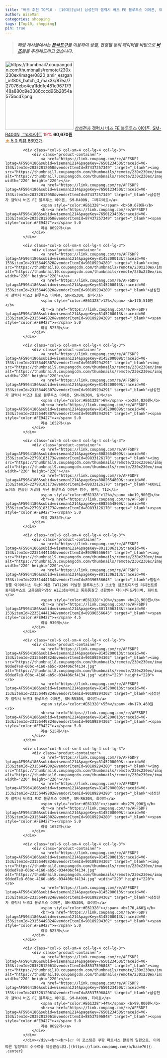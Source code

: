 ```yaml
---
title: "버즈 추천 TOP10 - [10대][남녀] 삼성전자 갤럭시 버즈 FE 블루투스 이어폰, SM-R400N, 그라파이트"
author: WiseMan
categories: shopping
tags: [Top10, shopping]
pin: true
---
```


> ##### 해당 게시물에서는 [**분석도구**](https://itemscout.io/)를 이용하여 **성별**, **연령별** 등의 데이터를 바탕으로 [**버즈**](https://link.coupang.com/a/baae76)들을 추천해드리고 있습니다.
<div class="container"><div class="row">
            <div class="col-6 col-sm-4 col-lg-4 col-lg-3">
                <div class="product-container">
                    <a href="https://link.coupang.com/re/AFFSDP?lptag=AF5964186&subid=wiseman1214&pageKey=7650123450&traceid=V0-153&itemId=20352812058&vendorItemId=87437257349" target="_blank"><img src="https://thumbnail7.coupangcdn.com/thumbnails/remote/230x230ex/image/0820_amir_esrgan_inf80k_batch_0_max3k/87ea/727076ebe4ea1fddfe481e96717948a880d9e3386cccd96b2854a575bcd7.png" alt="https://thumbnail7.coupangcdn.com/thumbnails/remote/230x230ex/image/0820_amir_esrgan_inf80k_batch_0_max3k/87ea/727076ebe4ea1fddfe481e96717948a880d9e3386cccd96b2854a575bcd7.png" width="220" height="220"></a>
                    <a href="https://link.coupang.com/re/AFFSDP?lptag=AF5964186&subid=wiseman1214&pageKey=7650123450&traceid=V0-153&itemId=20352812058&vendorItemId=87437257349" target="_blank">삼성전자 갤럭시 버즈 FE 블루투스 이어폰, SM-R400N, 그라파이트</a>
                    <span style="color:#E61328">19%</span> <b>60,670원</b>
                    <br><a href="https://link.coupang.com/re/AFFSDP?lptag=AF5964186&subid=wiseman1214&pageKey=7650123450&traceid=V0-153&itemId=20352812058&vendorItemId=87437257349" target="_blank"><span style="color:#FE9427">★</span> 5.0
                    리뷰 8692개</a>
                </div>
            </div>
            
            <div class="col-6 col-sm-4 col-lg-4 col-lg-3">
                <div class="product-container">
                    <a href="https://link.coupang.com/re/AFFSDP?lptag=AF5964186&subid=wiseman1214&pageKey=7650123450&traceid=V0-153&itemId=20352812058&vendorItemId=87437257349" target="_blank"><img src="https://thumbnail7.coupangcdn.com/thumbnails/remote/230x230ex/image/0820_amir_esrgan_inf80k_batch_0_max3k/87ea/727076ebe4ea1fddfe481e96717948a880d9e3386cccd96b2854a575bcd7.png" alt="https://thumbnail7.coupangcdn.com/thumbnails/remote/230x230ex/image/0820_amir_esrgan_inf80k_batch_0_max3k/87ea/727076ebe4ea1fddfe481e96717948a880d9e3386cccd96b2854a575bcd7.png" width="220" height="220"></a>
                    <a href="https://link.coupang.com/re/AFFSDP?lptag=AF5964186&subid=wiseman1214&pageKey=7650123450&traceid=V0-153&itemId=20352812058&vendorItemId=87437257349" target="_blank">삼성전자 갤럭시 버즈 FE 블루투스 이어폰, SM-R400N, 그라파이트</a>
                    <span style="color:#E61328"></span> <b>60,670원</b>
                    <br><a href="https://link.coupang.com/re/AFFSDP?lptag=AF5964186&subid=wiseman1214&pageKey=7650123450&traceid=V0-153&itemId=20352812058&vendorItemId=87437257349" target="_blank"><span style="color:#FE9427">★</span> 5.0
                    리뷰 8692개</a>
                </div>
            </div>
            
            <div class="col-6 col-sm-4 col-lg-4 col-lg-3">
                <div class="product-container">
                    <a href="https://link.coupang.com/re/AFFSDP?lptag=AF5964186&subid=wiseman1214&pageKey=8145200013&traceid=V0-153&itemId=23156449820&vendorItemId=90189294289" target="_blank"><img src="https://thumbnail10.coupangcdn.com/thumbnails/remote/230x230ex/image/0820_amir_esrgan_inf80k_batch_0_max3k/3e15/872f2c5fcb08cc876468d0ce4746408a41da2b0597b5937f896a3da725f0.jpg" alt="https://thumbnail10.coupangcdn.com/thumbnails/remote/230x230ex/image/0820_amir_esrgan_inf80k_batch_0_max3k/3e15/872f2c5fcb08cc876468d0ce4746408a41da2b0597b5937f896a3da725f0.jpg" width="220" height="220"></a>
                    <a href="https://link.coupang.com/re/AFFSDP?lptag=AF5964186&subid=wiseman1214&pageKey=8145200013&traceid=V0-153&itemId=23156449820&vendorItemId=90189294289" target="_blank">삼성전자 갤럭시 버즈3 블루투스 이어폰, SM-R530N, 실버</a>
                    <span style="color:#E61328">12%</span> <b>170,510원</b>
                    <br><a href="https://link.coupang.com/re/AFFSDP?lptag=AF5964186&subid=wiseman1214&pageKey=8145200013&traceid=V0-153&itemId=23156449820&vendorItemId=90189294289" target="_blank"><span style="color:#FE9427">★</span> 5.0
                    리뷰 525개</a>
                </div>
            </div>
            
            <div class="col-6 col-sm-4 col-lg-4 col-lg-3">
                <div class="product-container">
                    <a href="https://link.coupang.com/re/AFFSDP?lptag=AF5964186&subid=wiseman1214&pageKey=8145200009&traceid=V0-153&itemId=23156449807&vendorItemId=90189294291" target="_blank"><img src="https://thumbnail9.coupangcdn.com/thumbnails/remote/230x230ex/image/0820_amir_esrgan_inf80k_batch_0_max3k/149f/78d2f543670b1e1145519344c0182927ea02eec25ad0170eaf671bf4073d.jpg" alt="https://thumbnail9.coupangcdn.com/thumbnails/remote/230x230ex/image/0820_amir_esrgan_inf80k_batch_0_max3k/149f/78d2f543670b1e1145519344c0182927ea02eec25ad0170eaf671bf4073d.jpg" width="220" height="220"></a>
                    <a href="https://link.coupang.com/re/AFFSDP?lptag=AF5964186&subid=wiseman1214&pageKey=8145200009&traceid=V0-153&itemId=23156449807&vendorItemId=90189294291" target="_blank">삼성전자 갤럭시 버즈3 프로 블루투스 이어폰, SM-R630N, 실버</a>
                    <span style="color:#E61328">6%</span> <b>284,820원</b>
                    <br><a href="https://link.coupang.com/re/AFFSDP?lptag=AF5964186&subid=wiseman1214&pageKey=8145200009&traceid=V0-153&itemId=23156449807&vendorItemId=90189294291" target="_blank"><span style="color:#FE9427">★</span> 5.0
                    리뷰 1652개</a>
                </div>
            </div>
            
            <div class="col-6 col-sm-4 col-lg-4 col-lg-3">
                <div class="product-container">
                    <a href="https://link.coupang.com/re/AFFSDP?lptag=AF5964186&subid=wiseman1214&pageKey=8082654809&traceid=V0-153&itemId=22798183173&vendorItemId=89833126170" target="_blank"><img src="https://thumbnail9.coupangcdn.com/thumbnails/remote/230x230ex/image/0820_amir_esrgan_inf80k_batch_0_max3k/e765/958e8c778b68e5418d2097e79ca11321f6a03384b17c6bcf7dc2e0315a00.jpg" alt="https://thumbnail9.coupangcdn.com/thumbnails/remote/230x230ex/image/0820_amir_esrgan_inf80k_batch_0_max3k/e765/958e8c778b68e5418d2097e79ca11321f6a03384b17c6bcf7dc2e0315a00.jpg" width="220" height="220"></a>
                    <a href="https://link.coupang.com/re/AFFSDP?lptag=AF5964186&subid=wiseman1214&pageKey=8082654809&traceid=V0-153&itemId=22798183173&vendorItemId=89833126170" target="_blank">KONLI 노이즈 캔슬링 커널형 무선 블루투스 이어폰 방수, 블랙, T12</a>
                    <span style="color:#E61328">12%</span> <b>19,900원</b>
                    <br><a href="https://link.coupang.com/re/AFFSDP?lptag=AF5964186&subid=wiseman1214&pageKey=8082654809&traceid=V0-153&itemId=22798183173&vendorItemId=89833126170" target="_blank"><span style="color:#FE9427">★</span> 5.0
                    리뷰 2585개</a>
                </div>
            </div>
            
            <div class="col-6 col-sm-4 col-lg-4 col-lg-3">
                <div class="product-container">
                    <a href="https://link.coupang.com/re/AFFSDP?lptag=AF5964186&subid=wiseman1214&pageKey=8011306313&traceid=V0-153&itemId=22351444134&vendorItemId=89396556645" target="_blank"><img src="https://thumbnail9.coupangcdn.com/thumbnails/remote/230x230ex/image/vendor_inventory/5814/8f983f23edb3a911f15e5c498a657d6fc1d99d417a5eaea625733804da0c.jpg" alt="https://thumbnail9.coupangcdn.com/thumbnails/remote/230x230ex/image/vendor_inventory/5814/8f983f23edb3a911f15e5c498a657d6fc1d99d417a5eaea625733804da0c.jpg" width="220" height="220"></a>
                    <a href="https://link.coupang.com/re/AFFSDP?lptag=AF5964186&subid=wiseman1214&pageKey=8011306313&traceid=V0-153&itemId=22351444134&vendorItemId=89396556645" target="_blank">필립스 정품 와이어리스 무선이어폰 TAT1209 커널형 블루투스5.3 초소형 컴포트디자인 터치컨트롤 중저음부스트 고음질음악감상 AI고성능마이크 통화품질굿 생활방수 다이나믹드라이버, 화이트</a>
                    <span style="color:#E61328">10%</span> <b>28,900원</b>
                    <br><a href="https://link.coupang.com/re/AFFSDP?lptag=AF5964186&subid=wiseman1214&pageKey=8011306313&traceid=V0-153&itemId=22351444134&vendorItemId=89396556645" target="_blank"><span style="color:#FE9427">★</span> 4.5
                    리뷰 930개</a>
                </div>
            </div>
            
            <div class="col-6 col-sm-4 col-lg-4 col-lg-3">
                <div class="product-container">
                    <a href="https://link.coupang.com/re/AFFSDP?lptag=AF5964186&subid=wiseman1214&pageKey=8145200013&traceid=V0-153&itemId=23156449824&vendorItemId=90189294302" target="_blank"><img src="https://thumbnail8.coupangcdn.com/thumbnails/remote/230x230ex/image/retail/images/146321018003288-90ded7e8-60bc-4160-ab5c-034406cf4134.jpg" alt="https://thumbnail8.coupangcdn.com/thumbnails/remote/230x230ex/image/retail/images/146321018003288-90ded7e8-60bc-4160-ab5c-034406cf4134.jpg" width="220" height="220"></a>
                    <a href="https://link.coupang.com/re/AFFSDP?lptag=AF5964186&subid=wiseman1214&pageKey=8145200013&traceid=V0-153&itemId=23156449824&vendorItemId=90189294302" target="_blank">삼성전자 갤럭시 버즈3 블루투스 이어폰, SM-R530N, 화이트</a>
                    <span style="color:#E61328">55%</span> <b>170,460원</b>
                    <br><a href="https://link.coupang.com/re/AFFSDP?lptag=AF5964186&subid=wiseman1214&pageKey=8145200013&traceid=V0-153&itemId=23156449824&vendorItemId=90189294302" target="_blank"><span style="color:#FE9427">★</span> 5.0
                    리뷰 525개</a>
                </div>
            </div>
            
            <div class="col-6 col-sm-4 col-lg-4 col-lg-3">
                <div class="product-container">
                    <a href="https://link.coupang.com/re/AFFSDP?lptag=AF5964186&subid=wiseman1214&pageKey=8145200009&traceid=V0-153&itemId=23156449802&vendorItemId=90189294280" target="_blank"><img src="https://thumbnail6.coupangcdn.com/thumbnails/remote/230x230ex/image/0820_amir_esrgan_inf80k_batch_0_max3k/8f3a/65a9b311f848dd337c86960137e93e11da15c6ce3cd2881640a09c17aece.jpg" alt="https://thumbnail6.coupangcdn.com/thumbnails/remote/230x230ex/image/0820_amir_esrgan_inf80k_batch_0_max3k/8f3a/65a9b311f848dd337c86960137e93e11da15c6ce3cd2881640a09c17aece.jpg" width="220" height="220"></a>
                    <a href="https://link.coupang.com/re/AFFSDP?lptag=AF5964186&subid=wiseman1214&pageKey=8145200009&traceid=V0-153&itemId=23156449802&vendorItemId=90189294280" target="_blank">삼성전자 갤럭시 버즈3 프로 블루투스 이어폰, SM-R630N, 화이트</a>
                    <span style="color:#E61328"></span> <b>279,990원</b>
                    <br><a href="https://link.coupang.com/re/AFFSDP?lptag=AF5964186&subid=wiseman1214&pageKey=8145200009&traceid=V0-153&itemId=23156449802&vendorItemId=90189294280" target="_blank"><span style="color:#FE9427">★</span> 5.0
                    리뷰 1652개</a>
                </div>
            </div>
            
            <div class="col-6 col-sm-4 col-lg-4 col-lg-3">
                <div class="product-container">
                    <a href="https://link.coupang.com/re/AFFSDP?lptag=AF5964186&subid=wiseman1214&pageKey=8145200013&traceid=V0-153&itemId=23156449824&vendorItemId=90189294302" target="_blank"><img src="https://thumbnail8.coupangcdn.com/thumbnails/remote/230x230ex/image/retail/images/146321018003288-90ded7e8-60bc-4160-ab5c-034406cf4134.jpg" alt="https://thumbnail8.coupangcdn.com/thumbnails/remote/230x230ex/image/retail/images/146321018003288-90ded7e8-60bc-4160-ab5c-034406cf4134.jpg" width="220" height="220"></a>
                    <a href="https://link.coupang.com/re/AFFSDP?lptag=AF5964186&subid=wiseman1214&pageKey=8145200013&traceid=V0-153&itemId=23156449824&vendorItemId=90189294302" target="_blank">삼성전자 갤럭시 버즈3 블루투스 이어폰, SM-R530N, 화이트</a>
                    <span style="color:#E61328"></span> <b>170,460원</b>
                    <br><a href="https://link.coupang.com/re/AFFSDP?lptag=AF5964186&subid=wiseman1214&pageKey=8145200013&traceid=V0-153&itemId=23156449824&vendorItemId=90189294302" target="_blank"><span style="color:#FE9427">★</span> 5.0
                    리뷰 525개</a>
                </div>
            </div>
            
            <div class="col-6 col-sm-4 col-lg-4 col-lg-3">
                <div class="product-container">
                    <a href="https://link.coupang.com/re/AFFSDP?lptag=AF5964186&subid=wiseman1214&pageKey=7650123450&traceid=V0-153&itemId=20352812061&vendorItemId=88537596848" target="_blank"><img src="https://thumbnail10.coupangcdn.com/thumbnails/remote/230x230ex/image/vendor_inventory/cdb1/a58ab37c273864ba074e3c6f0a041724ea2b3b5add6cf3dbb69986c1cda0.png" alt="https://thumbnail10.coupangcdn.com/thumbnails/remote/230x230ex/image/vendor_inventory/cdb1/a58ab37c273864ba074e3c6f0a041724ea2b3b5add6cf3dbb69986c1cda0.png" width="220" height="220"></a>
                    <a href="https://link.coupang.com/re/AFFSDP?lptag=AF5964186&subid=wiseman1214&pageKey=7650123450&traceid=V0-153&itemId=20352812061&vendorItemId=88537596848" target="_blank">삼성전자 갤럭시 버즈 FE 블루투스 이어폰, SM-R400N, 화이트</a>
                    <span style="color:#E61328">44%</span> <b>99,000원</b>
                    <br><a href="https://link.coupang.com/re/AFFSDP?lptag=AF5964186&subid=wiseman1214&pageKey=7650123450&traceid=V0-153&itemId=20352812061&vendorItemId=88537596848" target="_blank"><span style="color:#FE9427">★</span> 5.0
                    리뷰 8692개</a>
                </div>
            </div>
            </div></div><br><br>[👉 이 포스팅은 쿠팡 파트너스 활동의 일환으로, 이에 따른 일정액의 수수료를 제공받습니다.](https://link.coupang.com/a/baae76){: .center}